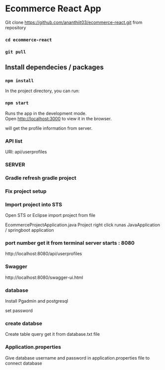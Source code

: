 # Ecommerce React App

Git clone https://github.com/ananthiit03/ecommerce-react.git from repository

### `cd ecommerce-react`
### `git pull`


## Install dependecies / packages

### `npm install`

In the project directory, you can run:

### `npm start`

Runs the app in the development mode.\
Open [http://localhost:3000](http://localhost:3000) to view it in the browser.

will get the profile information from server.

### API list
URl: api/userprofiles


### SERVER

### Gradle refresh gradle project
### Fix project setup

### Import project into STS
Open STS or Eclipse import project from file 

EcommerceProjectApplication.java Project right click runas JavaApplication / springboot application

###  port number get it from terminal server starts : 8080
http://localhost:8080/api/userprofiles

### Swagger
http://localhost:8080/swagger-ui.html

### database

Install Pgadmin and postgresql

set password 

### create databse

Create table query get it from database.txt file

### Application.properties

Give database username and password in application.properties file to connect database










